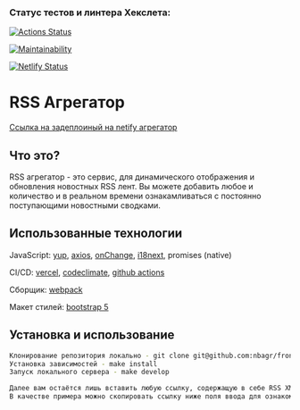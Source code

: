 ### Статус тестов и линтера Хекслета:
[![Actions Status](https://github.com/ThisisHappyEL/frontend-project-11/actions/workflows/hexlet-check.yml/badge.svg)](https://github.com/ThisisHappyEL/frontend-project-11/actions)

[![Maintainability](https://api.codeclimate.com/v1/badges/8f8a8553bd2f8c368d06/maintainability)](https://codeclimate.com/github/ThisisHappyEL/frontend-project-11/maintainability)

[![Netlify Status](https://api.netlify.com/api/v1/badges/6d97840e-9e00-46b7-a69c-b4aeb841ee9f/deploy-status)](https://app.netlify.com/sites/rss-reader-bythisishappy/deploys)

# RSS Агрегатор

[Ссылка на задеплоиный на netify агрегатор](https://rss-reader-bythisishappy.netlify.app/)

## Что это?

RSS агрегатор - это сервис, для динамического отображения и обновления новостных RSS лент.
Вы можете добавить любое и количество и в реальном времени ознакамливаться с постоянно поступающими новостными сводками.

## Использованные технологии
JavaScript:
  [yup](https://github.com/jquense/yup),
  [axios](https://github.com/axios/axios),
  [onChange](https://github.com/Qard/onchange),
  [i18next](https://www.i18next.com/), promises (native)

CI/CD:
  [vercel](https://vercel.com),
  [codeclimate](https://codeclimate.com/),
  [github actions](https://github.com/nbagr/frontend-project-11/actions)

Сборщик: [webpack](https://webpack.js.org/)

Макет стилей: [bootstrap 5](https://getbootstrap.com/)

## Установка и использование

```bash
Клонирование репозитория локально - git clone git@github.com:nbagr/frontend-project-11.git
Установка зависимостей - make install
Запуск локального сервера - make develop

Далее вам остаётся лишь вставить любую ссылку, содержащую в себе RSS XML поток.
В качестве примера можно скопировать ссылку ниже поля ввода для ознакомления с функционалом.
```